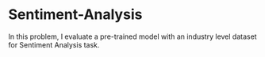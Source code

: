 # Sentiment-Analysis
In this problem, I evaluate a pre-trained model with an industry level dataset for Sentiment Analysis task.
